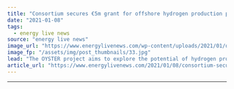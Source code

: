 ```yaml
---
title: "Consortium secures €5m grant for offshore hydrogen production project"
date: "2021-01-08"
tags: 
  - energy live news
source: "energy live news"
image_url: "https://www.energylivenews.com/wp-content/uploads/2021/01/oyster_837698488913840_720x412.jpg"
image_fp: "/assets/img/post_thumbnails/33.jpg"
lead: "The OYSTER project aims to explore the potential of hydrogen production from offshore wind at a cost that is competitive with natural gas "
article_url: "https://www.energylivenews.com/2021/01/08/consortium-secures-e5m-grant-for-offshore-hydrogen-production-project/"
---
```


---
